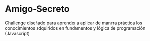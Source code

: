 # Amigo-Secreto
Challenge diseñado para aprender a aplicar de manera práctica los conocimientos adquiridos en fundamentos y lógica de programación (Javascript)
